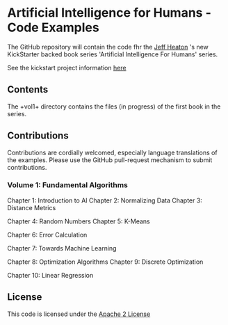 Artificial Intelligence for Humans  - Code Examples
====




The GitHub repository will contain the code fhr the [Jeff Heaton](http://www.heatonresearch.com/) 's new KickStarter backed book series 'Artificial 
Intelligence For Humans' series.

See the kickstart project information [here](http://www.kickstarter.com/projects/jeffheaton/artificial-intelligence-for-humans-vol-1-fund-algo) 


## Contents

The +vol1+ directory contains the files (in progress) of the first book in the series.
## Contributions

Contributions are cordially welcomed, especially language translations of the examples. 
Please use the GitHub pull-request mechanism to submit contributions.

### Volume 1: Fundamental Algorithms


Chapter 1: Introduction to AI
Chapter 2: Normalizing Data
Chapter 3: Distance Metrics

Chapter 4: Random Numbers
Chapter 5: K-Means

Chapter 6: Error Calculation

Chapter 7: Towards Machine Learning

Chapter 8: Optimization Algorithms
Chapter 9: Discrete Optimization

Chapter 10: Linear Regression	

## License

This code is licensed under the [Apache 2 License](./LICENSE.txt)

